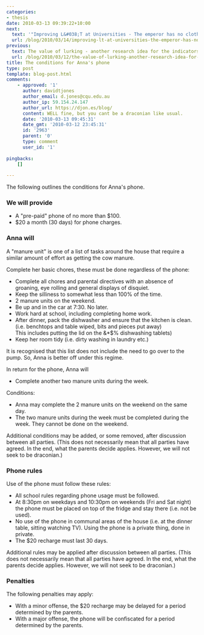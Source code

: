 ```yaml
---
categories:
- thesis
date: 2010-03-13 09:39:22+10:00
next:
  text: '"Improving L&#038;T at Universities - The emperor has no clothes"'
  url: /blog/2010/03/14/improving-lt-at-universities-the-emperor-has-no-clothes/
previous:
  text: The value of lurking - another research idea for the indicators project
  url: /blog/2010/03/12/the-value-of-lurking-another-research-idea-for-the-indicators-project/
title: The conditions for Anna's phone
type: post
template: blog-post.html
comments:
    - approved: '1'
      author: davidtjones
      author_email: d.jones@cqu.edu.au
      author_ip: 59.154.24.147
      author_url: https://djon.es/blog/
      content: WELL fine, but you cant be a draconian like usual.
      date: '2010-03-13 09:45:31'
      date_gmt: '2010-03-12 23:45:31'
      id: '2963'
      parent: '0'
      type: comment
      user_id: '1'
    
pingbacks:
    []
    
---
```

The following outlines the conditions for Anna's phone.

### We will provide

- A "pre-paid" phone of no more than $100.
- $20 a month (30 days) for phone charges.

### Anna will

A "manure unit" is one of a list of tasks around the house that require a similar amount of effort as getting the cow manure.

Complete her basic chores, these must be done regardless of the phone:

- Complete all chores and parental directives with an absence of groaning, eye rolling and general displays of disquiet.
- Keep the silliness to somewhat less than 100% of the time.
- 2 manure units on the weekend.
- Be up and in the car at 7:30. No later.
- Work hard at school, including completing home work.
- After dinner, pack the dishwasher and ensure that the kitchen is clean. (i.e. benchtops and table wiped, bits and pieces put away)  
    This includes putting the lid on the &\*$% dishwashing tablets)
- Keep her room tidy (i.e. dirty washing in laundry etc.)

It is recognised that this list does not include the need to go over to the pump. So, Anna is better off under this regime.

In return for the phone, Anna will

- Complete another two manure units during the week.

Conditions:

- Anna may complete the 2 manure units on the weekend on the same day.
- The two manure units during the week must be completed during the week. They cannot be done on the weekend.

Additional conditions may be added, or some removed, after discussion between all parties. (This does not necessarily mean that all parties have agreed. In the end, what the parents decide applies. However, we will not seek to be draconian.)

### Phone rules

Use of the phone must follow these rules:

- All school rules regarding phone usage must be followed.
- At 8:30pm on weekdays and 10:30pm on weekends (Fri and Sat night) the phone must be placed on top of the fridge and stay there (i.e. not be used).
- No use of the phone in communal areas of the house (i.e. at the dinner table, sitting watching TV). Using the phone is a private thing, done in private.
- The $20 recharge must last 30 days.

Additional rules may be applied after discussion between all parties. (This does not necessarily mean that all parties have agreed. In the end, what the parents decide applies. However, we will not seek to be draconian.)

### Penalties

The following penalties may apply:

- With a minor offense, the $20 recharge may be delayed for a period determined by the parents.
- With a major offense, the phone will be confiscated for a period determined by the parents.